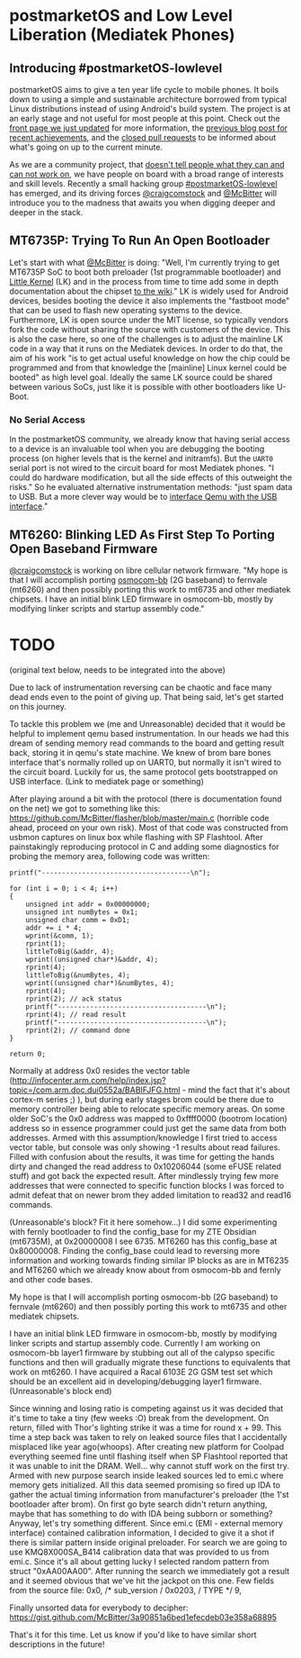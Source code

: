 # postmarketOS and Low Level Liberation (Mediatek Phones)

## Introducing #postmarketOS-lowlevel
postmarketOS aims to give a ten year life cycle to mobile phones. It boils down to using a simple and sustainable architecture borrowed from typical Linux distributions instead of using Android's build system. The project is at an early stage and not useful for most people at this point. Check out the [front page we just updated](https://postmarketos.org) for more information, the [previous blog post for recent achievements](https://postmarketos.org/blog/2017/12/31/219-days-of-postmarketOS/), and the [closed pull requests](https://github.com/postmarketOS/pmbootstrap/pulls?q=is%3Apr+is%3Aclosed) to be informed about what's going on up to the current minute.

As we are a community project, that [doesn't tell people what they can and can not work on](https://postmarketos.org/blog/2017/09/03/100-days-of-postmarketos/#why-we-evolve-in-many-directions), we have people on board with a broad range of interests and skill levels. Recently a small hacking group [#postmarketOS-lowlevel](https://matrix.to/#/#postmarketos-lowlevel:disroot.org) has emerged, and its driving forces [@craigcomstock](https://github.com/craigcomstock) and [@McBitter](https://github.com/McBitter) will introduce you to the madness that awaits you when digging deeper and deeper in the stack.

## MT6735P: Trying To Run An Open Bootloader
Let's start with what [@McBitter](https://github.com/McBitter) is doing: "Well, I'm currently trying to get MT6735P SoC to boot both preloader (1st programmable bootloader) and [Little Kernel](https://github.com/littlekernel/lk/wiki/Introduction) (LK) and in the process from time to time add some in depth documentation about the chipset [to the wiki](https://wiki.postmarketos.org/wiki/Mediatek)." LK is widely used for Android devices, besides booting the device it also implements the "fastboot mode" that can be used to flash new operating systems to the device. Furthermore, LK is open source under the MIT license, so typically vendors fork the code without sharing the source with customers of the device. This is also the case here, so one of the challenges is to adjust the mainline LK code in a way that it runs on the Mediatek devices. In order to do that, the aim of his work "is to get actual useful knowledge on how the chip could be programmed and from that knowledge the [mainline] Linux kernel could be booted" as high level goal. Ideally the same LK source could be shared between various SoCs, just like it is possible with other bootloaders like U-Boot.

### No Serial Access
In the postmarketOS community, we already know that having serial access to a device is an invaluable tool when you are debugging the booting process (on higher levels that is the kernel and initramfs). But the `UART0` serial port is not wired to the circuit board for most Mediatek phones. "I could do hardware modification, but all the side effects of this outweight the risks." So he evaluated alternative instrumentation methods: "just spam data to USB. But a more clever way would be to [interface Qemu with the USB interface](https://stackoverflow.com/a/2615816)."

## MT6260: Blinking LED As First Step To Porting Open Baseband Firmware
[@craigcomstock](https://github.com/craigcomstock) is working on libre cellular network firmware. "My hope is that I will accomplish porting [osmocom-bb](https://bb.osmocom.org/) (2G baseband) to fernvale (mt6260) and then possibly porting this work to mt6735 and other mediatek chipsets. I have an initial blink LED firmware in osmocom-bb, mostly by modifying linker scripts and startup assembly code."




# TODO
(original text below, needs to be integrated into the above)


Due to lack of instrumentation reversing can be chaotic and face many dead ends even to the point of giving up. That being said, let's get started on this journey.

To tackle this problem we (me and Unreasonable) decided that it would be helpful to implement qemu based instrumentation. In our heads we had this dream
of sending memory read commands to the board and getting result back, storing it in qemu's state machine. We knew of brom bare bones interface that's
normally rolled up on UART0, but normally it isn't wired to the circuit board. Luckily for us, the same protocol gets bootstrapped on USB interface. (Link to mediatek page or something)

After playing around a bit with the protocol (there is documentation found on the net) we got to something like this: https://github.com/McBitter/flasher/blob/master/main.c (horrible code ahead, proceed
on your own risk). Most of that code was constructed from usbmon captures on linux box while flashing with SP Flashtool. After painstakingly reproducing protocol in C and adding some diagnostics
for probing the memory area, following code was written:

    printf("-------------------------------------\n");

    for (int i = 0; i < 4; i++)
    {
        unsigned int addr = 0x00000000;
        unsigned int numBytes = 0x1;
        unsigned char comm = 0xD1;
        addr += i * 4;
        wprint(&comm, 1);
        rprint(1);
        littleToBig(&addr, 4);
        wprint((unsigned char*)&addr, 4);
        rprint(4);
        littleToBig(&numBytes, 4);
        wprint((unsigned char*)&numBytes, 4);
        rprint(4);
        rprint(2); // ack status
        printf("-------------------------------------\n");
        rprint(4); // read result
        printf("-------------------------------------\n");
        rprint(2); // command done
    }

    return 0;

Normally at address 0x0 resides the vector table (http://infocenter.arm.com/help/index.jsp?topic=/com.arm.doc.dui0552a/BABIFJFG.html - mind the fact that it's about cortex-m series ;) ),
but during early stages brom could be there due to memory controller being able to relocate specific memory areas. On some older SoC's the 0x0 address was mapped to 0xffff0000 (bootrom location) address so in essence
programmer could just get the same data from both addresses.
Armed with this assumption/knowledge I first tried to access vector table, but console was only showing -1 results about read failures. Filled with confusion about the results, it was time for getting the hands dirty
and changed the read address to 0x10206044 (some eFUSE related stuff) and got back the expected result. After mindlessly trying few more addresses that were connected to specific function blocks I was forced to admit defeat that
on newer brom they added limitation to read32 and read16 commands.

(Unreasonable's block? Fit it here somehow...)
I did some experimenting with fernly bootloader to find the config_base for my ZTE Obsidian (mt6735M), at 0x20000008 I see 6735.
MT6260 has this config_base at 0x80000008. Finding the config_base could lead to reversing more information and working towards finding similar IP blocks as are in MT6235 and MT6260 which
we already know about from osmocom-bb and fernly and other code bases.

My hope is that I will accomplish porting osmocom-bb (2G baseband) to fernvale (mt6260) and then possibly porting this work to mt6735 and other mediatek chipsets.

I have an initial blink LED firmware in osmocom-bb, mostly by modifying linker scripts and startup assembly code.
Currently I am working on osmocom-bb layer1 firmware by stubbing out all of the calypso specific functions and then will gradually migrate these functions to equivalents that work on mt6260.
I have acquired a Racal 6103E 2G GSM test set which should be an excellent aid in developing/debugging layer1 firmware.
(Unreasonable's block end)

Since winning and losing ratio is competing against us it was decided that it's time to take a tiny (few weeks :O) break from the development.
On return, filled with Thor's lighting strike it was a time for round x + 99. This time a step back was taken to rely on leaked source files that I accidentally misplaced like year ago(whoops).
After creating new platform for Coolpad everything seemed fine until flashing itself when SP Flashtool reported that it was unable to init the DRAM. Well... why cannot stuff work on the first try.
Armed with new purpose search inside leaked sources led to emi.c where memory gets initialized. All this data seemed promising so fired up IDA to gather the actual timing information
from manufacturer's preloader (the 1'st bootloader after brom). On first go byte search didn't return anything, maybe that has something to do with IDA being subborn or something? Anyway,
let's try something different.
Since emi.c (EMI - external memory interface) contained calibration information, I decided to give it a shot if there is similar pattern inside original preloader. For search we are going to use
KMQ8X000SA_B414 calibration data that was provided to us from emi.c. Since it's all about getting lucky I selected random pattern from struct "0xAA00AA00".
After running the search we immediately got a result and it seemed obvious that we've hit the jackpot on this one. Few fields from the source file:
0x0, /* sub_version /
0x0203, / TYPE */
9,

Finally unsorted data for everybody to decipher: https://gist.github.com/McBitter/3a90851a6bed1efecdeb03e358a68895

That's it for this time. Let us know if you'd like to have similar short descriptions in the future!
